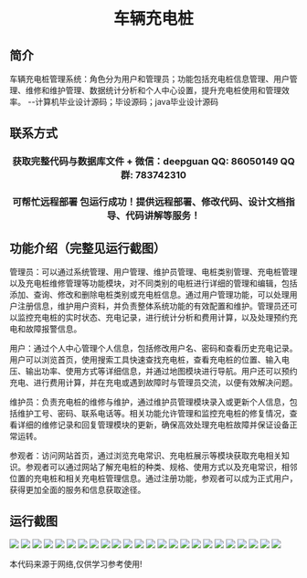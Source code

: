 <p><h1 align="center">车辆充电桩</h1></p>

## 简介
车辆充电桩管理系统：角色分为用户和管理员；功能包括充电桩信息管理、用户管理、维修和维护管理、数据统计分析和个人中心设置，提升充电桩使用和管理效率。    --计算机毕业设计源码；毕设源码；java毕业设计源码


## 联系方式
<p><h3 align="center">获取完整代码与数据库文件 + 微信：deepguan QQ: 86050149 QQ群: 783742310</h3></p>
<p><h3 align="center">可帮忙远程部署 包运行成功！提供远程部署、修改代码、设计文档指导、代码讲解等服务！</h3></p>

## 功能介绍（完整见运行截图）
管理员：可以通过系统管理、用户管理、维护员管理、电桩类别管理、充电桩管理以及充电桩维修管理等功能模块，对不同类别的电桩进行详细的管理和编辑，包括添加、查询、修改和删除电桩类别或充电桩信息。通过用户管理功能，可以处理用户注册信息，维护用户资料，并负责整体系统功能的有效配置和维护。管理员还可以监控充电桩的实时状态、充电记录，进行统计分析和费用计算，以及处理预约充电和故障报警信息。

用户：通过个人中心管理个人信息，包括修改用户名、密码和查看历史充电记录。用户可以浏览首页，使用搜索工具快速查找充电桩，查看充电桩的位置、输入电压、输出功率、使用方式等详细信息，并通过地图模块进行导航。用户还可以预约充电、进行费用计算，并在充电或遇到故障时与管理员交流，以便有效解决问题。

维护员：负责充电桩的维修与维护，通过维护员管理模块录入或更新个人信息，包括维护工号、密码、联系电话等。相关功能允许管理和监控充电桩的修复情况，查看详细的维修记录和回复管理模块的更新，确保高效处理充电桩故障并保证设备正常运转。

参观者：访问网站首页，通过浏览充电常识、充电桩展示等模块获取充电相关知识。参观者可以通过网站了解充电桩的种类、规格、使用方式以及充电常识，相邻位置的充电桩和相关充电桩管理信息。通过注册功能，参观者可以成为正式用户，获得更加全面的服务和信息获取途径。


## 运行截图
![](https://bs-1329754181.cos.ap-shanghai.myqcloud.com/spring/VehicleChargingPile/img/001.jpg)
![](https://bs-1329754181.cos.ap-shanghai.myqcloud.com/spring/VehicleChargingPile/img/002.jpg)
![](https://bs-1329754181.cos.ap-shanghai.myqcloud.com/spring/VehicleChargingPile/img/003.jpg)
![](https://bs-1329754181.cos.ap-shanghai.myqcloud.com/spring/VehicleChargingPile/img/004.jpg)
![](https://bs-1329754181.cos.ap-shanghai.myqcloud.com/spring/VehicleChargingPile/img/005.jpg)
![](https://bs-1329754181.cos.ap-shanghai.myqcloud.com/spring/VehicleChargingPile/img/006.jpg)
![](https://bs-1329754181.cos.ap-shanghai.myqcloud.com/spring/VehicleChargingPile/img/007.jpg)
![](https://bs-1329754181.cos.ap-shanghai.myqcloud.com/spring/VehicleChargingPile/img/008.jpg)
![](https://bs-1329754181.cos.ap-shanghai.myqcloud.com/spring/VehicleChargingPile/img/009.jpg)
![](https://bs-1329754181.cos.ap-shanghai.myqcloud.com/spring/VehicleChargingPile/img/010.jpg)
![](https://bs-1329754181.cos.ap-shanghai.myqcloud.com/spring/VehicleChargingPile/img/011.jpg)
![](https://bs-1329754181.cos.ap-shanghai.myqcloud.com/spring/VehicleChargingPile/img/012.jpg)
![](https://bs-1329754181.cos.ap-shanghai.myqcloud.com/spring/VehicleChargingPile/img/013.jpg)
![](https://bs-1329754181.cos.ap-shanghai.myqcloud.com/spring/VehicleChargingPile/img/014.jpg)
![](https://bs-1329754181.cos.ap-shanghai.myqcloud.com/spring/VehicleChargingPile/img/015.jpg)
![](https://bs-1329754181.cos.ap-shanghai.myqcloud.com/spring/VehicleChargingPile/img/016.jpg)
![](https://bs-1329754181.cos.ap-shanghai.myqcloud.com/spring/VehicleChargingPile/img/017.jpg)
![](https://bs-1329754181.cos.ap-shanghai.myqcloud.com/spring/VehicleChargingPile/img/018.jpg)
![](https://bs-1329754181.cos.ap-shanghai.myqcloud.com/spring/VehicleChargingPile/img/019.jpg)
![](https://bs-1329754181.cos.ap-shanghai.myqcloud.com/spring/VehicleChargingPile/img/020.jpg)
![](https://bs-1329754181.cos.ap-shanghai.myqcloud.com/spring/VehicleChargingPile/img/021.jpg)
![](https://bs-1329754181.cos.ap-shanghai.myqcloud.com/spring/VehicleChargingPile/img/022.jpg)
![](https://bs-1329754181.cos.ap-shanghai.myqcloud.com/spring/VehicleChargingPile/img/023.jpg)
![](https://bs-1329754181.cos.ap-shanghai.myqcloud.com/spring/VehicleChargingPile/img/024.jpg)

<p>本代码来源于网络,仅供学习参考使用!</p>
